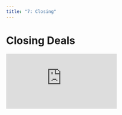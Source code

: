 ```yaml
---
title: "7: Closing"
---
```


# Closing Deals

<div class='embed-container'><iframe src='https://player.vimeo.com/video/229687558' frameborder='0' webkitAllowFullScreen mozallowfullscreen allowFullScreen></iframe></div>